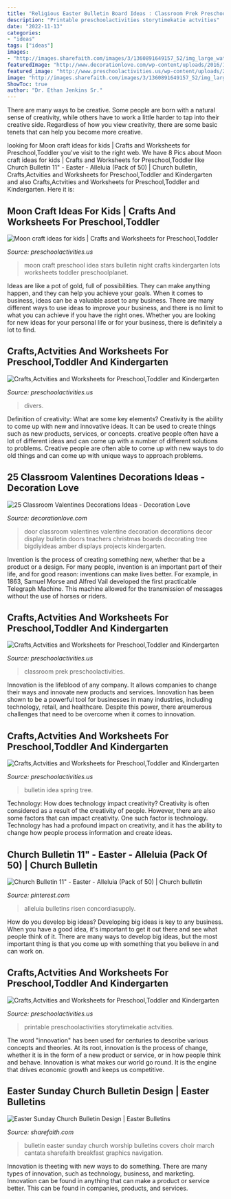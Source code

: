 ```yaml
---
title: "Religious Easter Bulletin Board Ideas : Classroom Prek Preschoolactivities"
description: "Printable preschoolactivities storytimekatie actvities"
date: "2022-11-13"
categories:
- "ideas"
tags: ["ideas"]
images:
- "http://images.sharefaith.com/images/3/1360891649157_52/img_large_watermarked.jpg"
featuredImage: "http://www.decorationlove.com/wp-content/uploads/2016/11/Great-Valentine-Classroom-Door-Decoration-Ideas-1.jpg"
featured_image: "http://www.preschoolactivities.us/wp-content/uploads/2017/03/spring-tree-bulletin-board-idea.jpg"
image: "http://images.sharefaith.com/images/3/1360891649157_52/img_large_watermarked.jpg"
ShowToc: true
author: "Dr. Ethan Jenkins Sr."
---
```



There are many ways to be creative. Some people are born with a natural sense of creativity, while others have to work a little harder to tap into their creative side. Regardless of how you view creativity, there are some basic tenets that can help you become more creative.

	

		
looking for Moon craft ideas for kids | Crafts and Worksheets for Preschool,Toddler you've visit to the right web. We have 8 Pics about Moon craft ideas for kids | Crafts and Worksheets for Preschool,Toddler like Church Bulletin 11&quot; - Easter - Alleluia (Pack of 50) | Church bulletin, Crafts,Actvities and Worksheets for Preschool,Toddler and Kindergarten and also Crafts,Actvities and Worksheets for Preschool,Toddler and Kindergarten. Here it is:
		
    
## Moon Craft Ideas For Kids | Crafts And Worksheets For Preschool,Toddler

<img loading=lazy src="http://www.preschoolactivities.us/wp-content/uploads/2014/12/preschool_moon_and_stars_craft_ideas1.jpg" onerror="this.onerror=null;this.src='https://tse2.mm.bing.net/th?id=OIP.wQn_qXBZ3b4QFQrFYQ8qGgHaJ4&amp;pid=15.1';" alt="Moon craft ideas for kids | Crafts and Worksheets for Preschool,Toddler">

_Source: preschoolactivities.us_

>moon craft preschool idea stars bulletin night crafts kindergarten lots worksheets toddler preschoolplanet. 

	

Ideas are like a pot of gold, full of possibilities. They can make anything happen, and they can help you achieve your goals. When it comes to business, ideas can be a valuable asset to any business. There are many different ways to use ideas to improve your business, and there is no limit to what you can achieve if you have the right ones. Whether you are looking for new ideas for your personal life or for your business, there is definitely a lot to find.

    
## Crafts,Actvities And Worksheets For Preschool,Toddler And Kindergarten

<img loading=lazy src="https://www.preschoolactivities.us/wp-content/uploads/2015/01/Under-the-sea-themed-bulletin-board.jpg" onerror="this.onerror=null;this.src='https://tse4.mm.bing.net/th?id=OIP.B_c0Z1sjPrVNZk2ngGBczwHaJ3&amp;pid=15.1';" alt="Crafts,Actvities and Worksheets for Preschool,Toddler and Kindergarten">

_Source: preschoolactivities.us_

>divers. 

	

Definition of creativity: What are some key elements?
Creativity is the ability to come up with new and innovative ideas. It can be used to create things such as new products, services, or concepts. creative people often have a lot of different ideas and can come up with a number of different solutions to problems. Creative people are often able to come up with new ways to do old things and can come up with unique ways to approach problems.

    
## 25 Classroom Valentines Decorations Ideas - Decoration Love

<img loading=lazy src="http://www.decorationlove.com/wp-content/uploads/2016/11/Great-Valentine-Classroom-Door-Decoration-Ideas-1.jpg" onerror="this.onerror=null;this.src='https://tse2.mm.bing.net/th?id=OIP.kzIEYqbLAshRL0sZTEpZJgHaJ4&amp;pid=15.1';" alt="25 Classroom Valentines Decorations Ideas - Decoration Love">

_Source: decorationlove.com_

>door classroom valentines valentine decoration decorations decor display bulletin doors teachers christmas boards decorating tree bigdiyideas amber displays projects kindergarten. 

	

Invention is the process of creating something new, whether that be a product or a design. For many people, invention is an important part of their life, and for good reason: inventions can make lives better. For example, in 1863, Samuel Morse and Alfred Vail developed the first practicable Telegraph Machine. This machine allowed for the transmission of messages without the use of horses or riders.

    
## Crafts,Actvities And Worksheets For Preschool,Toddler And Kindergarten

<img loading=lazy src="http://www.preschoolactivities.us/wp-content/uploads/2015/02/april-bulletin-board-1.jpg" onerror="this.onerror=null;this.src='https://tse1.mm.bing.net/th?id=OIP.IT6kOu0ZYhZIHwcMfFXmogHaJ3&amp;pid=15.1';" alt="Crafts,Actvities and Worksheets for Preschool,Toddler and Kindergarten">

_Source: preschoolactivities.us_

>classroom prek preschoolactivities. 

	

Innovation is the lifeblood of any company. It allows companies to change their ways and innovate new products and services. Innovation has been shown to be a powerful tool for businesses in many industries, including technology, retail, and healthcare. Despite this power, there areumerous challenges that need to be overcome when it comes to innovation.

    
## Crafts,Actvities And Worksheets For Preschool,Toddler And Kindergarten

<img loading=lazy src="http://www.preschoolactivities.us/wp-content/uploads/2017/03/spring-tree-bulletin-board-idea.jpg" onerror="this.onerror=null;this.src='https://tse4.mm.bing.net/th?id=OIP.TwPuycon_S3Pn51f63hVMQHaNK&amp;pid=15.1';" alt="Crafts,Actvities and Worksheets for Preschool,Toddler and Kindergarten">

_Source: preschoolactivities.us_

>bulletin idea spring tree. 

	

Technology: How does technology impact creativity?
Creativity is often considered as a result of the creativity of people. However, there are also some factors that can impact creativity. One such factor is technology. Technology has had a profound impact on creativity, and it has the ability to change how people process information and create ideas.

    
## Church Bulletin 11&quot; - Easter - Alleluia (Pack Of 50) | Church Bulletin

<img loading=lazy src="https://i.pinimg.com/736x/25/d1/40/25d140d60dfe9e6fe8d83c9d0733ac87.jpg" onerror="this.onerror=null;this.src='https://tse2.mm.bing.net/th?id=OIP.hV-br_Ve_hNVWe6mf7GMuQAAAA&amp;pid=15.1';" alt="Church Bulletin 11&quot; - Easter - Alleluia (Pack of 50) | Church bulletin">

_Source: pinterest.com_

>alleluia bulletins risen concordiasupply. 

	

How do you develop big ideas?
Developing big ideas is key to any business. When you have a good idea, it's important to get it out there and see what people think of it. There are many ways to develop big ideas, but the most important thing is that you come up with something that you believe in and can work on.

    
## Crafts,Actvities And Worksheets For Preschool,Toddler And Kindergarten

<img loading=lazy src="https://www.preschoolactivities.us/wp-content/uploads/2015/03/paper-plate-ladybug-craft-ideas.jpg" onerror="this.onerror=null;this.src='https://tse3.mm.bing.net/th?id=OIP.eJSC2uLNyQe0QygxDn6_6AAAAA&amp;pid=15.1';" alt="Crafts,Actvities and Worksheets for Preschool,Toddler and Kindergarten">

_Source: preschoolactivities.us_

>printable preschoolactivities storytimekatie actvities. 

	

The word "innovation" has been used for centuries to describe various concepts and theories. At its root, innovation is the process of change, whether it is in the form of a new product or service, or in how people think and behave. Innovation is what makes our world go round. It is the engine that drives economic growth and keeps us competitive.

    
## Easter Sunday Church Bulletin Design | Easter Bulletins

<img loading=lazy src="http://images.sharefaith.com/images/3/1360891649157_52/img_large_watermarked.jpg" onerror="this.onerror=null;this.src='https://tse1.mm.bing.net/th?id=OIP.y3DBZs7H4gwFYxCz0QyAqAHaL2&amp;pid=15.1';" alt="Easter Sunday Church Bulletin Design | Easter Bulletins">

_Source: sharefaith.com_

>bulletin easter sunday church worship bulletins covers choir march cantata sharefaith breakfast graphics navigation. 

	

Innovation is theeting with new ways to do something. There are many types of innovation, such as technology, business, and marketing. Innovation can be found in anything that can make a product or service better. This can be found in companies, products, and services.

